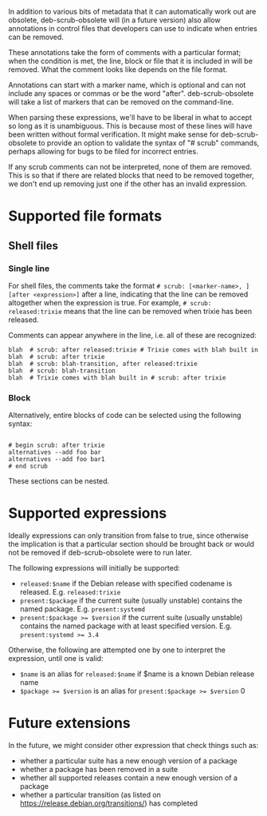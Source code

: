 In addition to various bits of metadata that it can automatically work out are
obsolete, deb-scrub-obsolete will (in a future version) also allow annotations
in control files that developers can use to indicate when entries can be removed.

These annotations take the form of comments with a particular format; when the condition
is met, the line, block or file that it is included in will be removed. What the comment looks
like depends on the file format.

Annotations can start with a marker name, which is optional and can not include
any spaces or commas or be the word "after". deb-scrub-obsolete will take a
list of markers that can be removed on the command-line.

When parsing these expressions, we'll have to be liberal in what to accept so long as it is
unambiguous. This is because most of these lines will have been written without
formal verification. It might make sense for deb-scrub-obsolete to provide an option to
validate the syntax of "# scrub" commands, perhaps allowing for bugs to be filed for
incorrect entries.

If any scrub comments can not be interpreted, none of them are removed. This is so that
if there are related blocks that need to be removed together, we don't end up removing just one if
the other has an invalid expression.

# Supported file formats

## Shell files

### Single line

For shell files, the comments take the format ``# scrub: [<marker-name>, ][after <expression>]`` after a line,
indicating that the line can be removed altogether when the expression is true. For example,
``# scrub: released:trixie`` means that the line can be removed when trixie has
been released.

Comments can appear anywhere in the line, i.e. all of these are recognized:

```shell
blah  # scrub: after released:trixie # Trixie comes with blah built in
blah  # scrub: after trixie
blah  # scrub: blah-transition, after released:trixie
blah  # scrub: blah-transition
blah  # Trixie comes with blah built in # scrub: after trixie
```

### Block

Alternatively, entire blocks of code can be selected using the following syntax:

```shell

# begin scrub: after trixie
alternatives --add foo bar
alternatives --add foo bar1
# end scrub

```

These sections can be nested.

# Supported expressions

Ideally expressions can only transition from false to true, since otherwise the implication is that
a particular section should be brought back or would not be removed if deb-scrub-obsolete were to run
later.

The following expressions will initially be supported:

* ``released:$name`` if the Debian release with specified codename is released. E.g. ``released:trixie``
* ``present:$package`` if the current suite (usually unstable) contains the named package. E.g. ``present:systemd``
* ``present:$package >= $version`` if the current suite (usually unstable) contains the named package with at least specified version. E.g. ``present:systemd >= 3.4``

Otherwise, the following are attempted one by one to interpret the expression, until one is valid:

* ``$name`` is an alias for ``released:$name`` if $name is a known Debian release name
* ``$package >= $version`` is an alias for ``present:$package >= $version``
                                                                     0
# Future extensions

In the future, we might consider other expression that check things such as:

* whether a particular suite has a new enough version of a package
* whether a package has been removed in a suite
* whether all supported releases contain a new enough version of a package
* whether a particular transition (as listed on https://release.debian.org/transitions/) has completed
